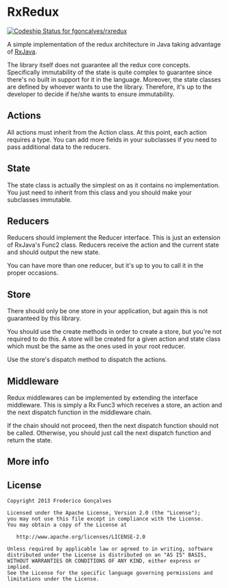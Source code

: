# RxRedux

[ ![Codeship Status for fgoncalves/rxredux](https://codeship.com/projects/a8dab640-569b-0134-6589-3673ae8df907/status?branch=master)](https://codeship.com/projects/172363)

A simple implementation of the redux architecture in Java taking advantage of
[RxJava](https://github.com/ReactiveX/RxJava).

The library itself does not guarantee all the redux core concepts. Specifically immutability
of the state is quite complex to guarantee since there's no built in support for it in the
language. Moreover, the state classes are defined by whoever wants to use the library.
Therefore, it's up to the developer to decide if he/she wants to ensure immutability.

## Actions

All actions must inherit from the Action class. At this point, each action requires a type.
You can add more fields in your subclasses if you need to pass additional data to the reducers.

## State

The state class is actually the simplest on as it contains no implementation. You just need to
inherit from this class and you should make your subclasses immutable.

## Reducers

Reducers should implement the Reducer interface. This is just an extension of RxJava's Func2 class.
Reducers receive the action and the current state and should output the new state.

You can have more than one reducer, but it's up to you to call it in the proper occasions.

## Store

There should only be one store in your application, but again this is not guaranteed by this library.

You should use the create methods in order to create a store, but you're not required to do this.
A store will be created for a given action and state class which must be the same as the ones
used in your root reducer.

Use the store's dispatch method to dispatch the actions.

## Middleware

Redux middlewares can be implemented by extending the interface middleware. This is simply a Rx Func3
which receives a store, an action and the next dispatch function in the middleware chain.

If the chain should not proceed, then the next dispatch function should not be called. Otherwise,
you should just call the next dispatch function and return the state.

## More info


## License

    Copyright 2013 Frederico Gonçalves

    Licensed under the Apache License, Version 2.0 (the "License");
    you may not use this file except in compliance with the License.
    You may obtain a copy of the License at

       http://www.apache.org/licenses/LICENSE-2.0

    Unless required by applicable law or agreed to in writing, software
    distributed under the License is distributed on an "AS IS" BASIS,
    WITHOUT WARRANTIES OR CONDITIONS OF ANY KIND, either express or implied.
    See the License for the specific language governing permissions and
    limitations under the License.
